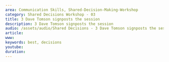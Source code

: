 ```yaml
---
area: Communication Skills, Shared-Decision-Making-Workshop
category: Shared Decisions Workshop - 03
title: 3 Dave Tomson signposts the session
description: 3 Dave Tomson signposts the session
audio: /assets/audio/Shared Decisions - 3 Dave Tomson signposts the session - MQ.mp3
article: 
www: 
keywords: best, decisions
youtube: 
duration: 
--- 
```


